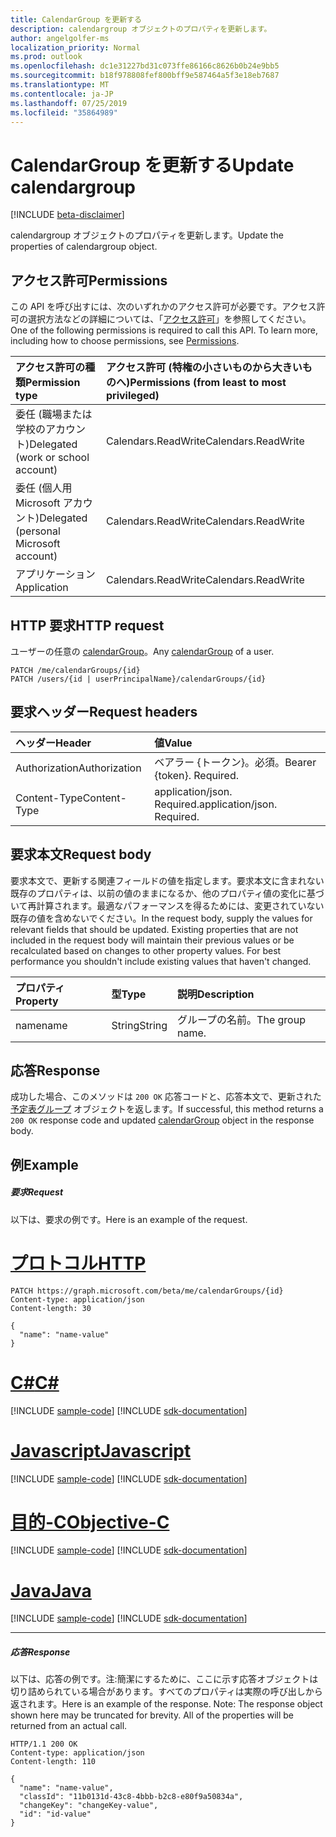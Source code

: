 ```yaml
---
title: CalendarGroup を更新する
description: calendargroup オブジェクトのプロパティを更新します。
author: angelgolfer-ms
localization_priority: Normal
ms.prod: outlook
ms.openlocfilehash: dc1e31227bd31c073ffe86166c8626b0b24e9bb5
ms.sourcegitcommit: b18f978808fef800bff9e587464a5f3e18eb7687
ms.translationtype: MT
ms.contentlocale: ja-JP
ms.lasthandoff: 07/25/2019
ms.locfileid: "35864989"
---
```

# <a name="update-calendargroup"></a><span data-ttu-id="954b3-103">CalendarGroup を更新する</span><span class="sxs-lookup"><span data-stu-id="954b3-103">Update calendargroup</span></span>

[!INCLUDE [beta-disclaimer](../../includes/beta-disclaimer.md)]

<span data-ttu-id="954b3-104">calendargroup オブジェクトのプロパティを更新します。</span><span class="sxs-lookup"><span data-stu-id="954b3-104">Update the properties of calendargroup object.</span></span>

## <a name="permissions"></a><span data-ttu-id="954b3-105">アクセス許可</span><span class="sxs-lookup"><span data-stu-id="954b3-105">Permissions</span></span>

<span data-ttu-id="954b3-p101">この API を呼び出すには、次のいずれかのアクセス許可が必要です。アクセス許可の選択方法などの詳細については、「[アクセス許可](/graph/permissions-reference)」を参照してください。</span><span class="sxs-lookup"><span data-stu-id="954b3-p101">One of the following permissions is required to call this API. To learn more, including how to choose permissions, see [Permissions](/graph/permissions-reference).</span></span>

| <span data-ttu-id="954b3-108">アクセス許可の種類</span><span class="sxs-lookup"><span data-stu-id="954b3-108">Permission type</span></span>                        | <span data-ttu-id="954b3-109">アクセス許可 (特権の小さいものから大きいものへ)</span><span class="sxs-lookup"><span data-stu-id="954b3-109">Permissions (from least to most privileged)</span></span> |
| :------------------------------------- | :------------------------------------------ |
| <span data-ttu-id="954b3-110">委任 (職場または学校のアカウント)</span><span class="sxs-lookup"><span data-stu-id="954b3-110">Delegated (work or school account)</span></span>     | <span data-ttu-id="954b3-111">Calendars.ReadWrite</span><span class="sxs-lookup"><span data-stu-id="954b3-111">Calendars.ReadWrite</span></span>                         |
| <span data-ttu-id="954b3-112">委任 (個人用 Microsoft アカウント)</span><span class="sxs-lookup"><span data-stu-id="954b3-112">Delegated (personal Microsoft account)</span></span> | <span data-ttu-id="954b3-113">Calendars.ReadWrite</span><span class="sxs-lookup"><span data-stu-id="954b3-113">Calendars.ReadWrite</span></span>                         |
| <span data-ttu-id="954b3-114">アプリケーション</span><span class="sxs-lookup"><span data-stu-id="954b3-114">Application</span></span>                            | <span data-ttu-id="954b3-115">Calendars.ReadWrite</span><span class="sxs-lookup"><span data-stu-id="954b3-115">Calendars.ReadWrite</span></span>                         |

## <a name="http-request"></a><span data-ttu-id="954b3-116">HTTP 要求</span><span class="sxs-lookup"><span data-stu-id="954b3-116">HTTP request</span></span>

<!-- { "blockType": "ignored" } -->

<span data-ttu-id="954b3-117">ユーザーの任意の [calendarGroup](../resources/calendargroup.md)。</span><span class="sxs-lookup"><span data-stu-id="954b3-117">Any [calendarGroup](../resources/calendargroup.md) of a user.</span></span>

```http
PATCH /me/calendarGroups/{id}
PATCH /users/{id | userPrincipalName}/calendarGroups/{id}
```

## <a name="request-headers"></a><span data-ttu-id="954b3-118">要求ヘッダー</span><span class="sxs-lookup"><span data-stu-id="954b3-118">Request headers</span></span>

| <span data-ttu-id="954b3-119">ヘッダー</span><span class="sxs-lookup"><span data-stu-id="954b3-119">Header</span></span>        | <span data-ttu-id="954b3-120">値</span><span class="sxs-lookup"><span data-stu-id="954b3-120">Value</span></span>                       |
| :------------ | :-------------------------- |
| <span data-ttu-id="954b3-121">Authorization</span><span class="sxs-lookup"><span data-stu-id="954b3-121">Authorization</span></span> | <span data-ttu-id="954b3-p102">ベアラー {トークン}。必須。</span><span class="sxs-lookup"><span data-stu-id="954b3-p102">Bearer {token}. Required.</span></span>   |
| <span data-ttu-id="954b3-124">Content-Type</span><span class="sxs-lookup"><span data-stu-id="954b3-124">Content-Type</span></span>  | <span data-ttu-id="954b3-p103">application/json. Required.</span><span class="sxs-lookup"><span data-stu-id="954b3-p103">application/json. Required.</span></span> |

## <a name="request-body"></a><span data-ttu-id="954b3-127">要求本文</span><span class="sxs-lookup"><span data-stu-id="954b3-127">Request body</span></span>

<span data-ttu-id="954b3-p104">要求本文で、更新する関連フィールドの値を指定します。要求本文に含まれない既存のプロパティは、以前の値のままになるか、他のプロパティ値の変化に基づいて再計算されます。最適なパフォーマンスを得るためには、変更されていない既存の値を含めないでください。</span><span class="sxs-lookup"><span data-stu-id="954b3-p104">In the request body, supply the values for relevant fields that should be updated. Existing properties that are not included in the request body will maintain their previous values or be recalculated based on changes to other property values. For best performance you shouldn't include existing values that haven't changed.</span></span>

| <span data-ttu-id="954b3-131">プロパティ</span><span class="sxs-lookup"><span data-stu-id="954b3-131">Property</span></span> | <span data-ttu-id="954b3-132">型</span><span class="sxs-lookup"><span data-stu-id="954b3-132">Type</span></span>   | <span data-ttu-id="954b3-133">説明</span><span class="sxs-lookup"><span data-stu-id="954b3-133">Description</span></span>     |
| :------- | :----- | :-------------- |
| <span data-ttu-id="954b3-134">name</span><span class="sxs-lookup"><span data-stu-id="954b3-134">name</span></span>     | <span data-ttu-id="954b3-135">String</span><span class="sxs-lookup"><span data-stu-id="954b3-135">String</span></span> | <span data-ttu-id="954b3-136">グループの名前。</span><span class="sxs-lookup"><span data-stu-id="954b3-136">The group name.</span></span> |

## <a name="response"></a><span data-ttu-id="954b3-137">応答</span><span class="sxs-lookup"><span data-stu-id="954b3-137">Response</span></span>

<span data-ttu-id="954b3-138">成功した場合、このメソッドは `200 OK` 応答コードと、応答本文で、更新された[予定表グループ](../resources/calendargroup.md) オブジェクトを返します。</span><span class="sxs-lookup"><span data-stu-id="954b3-138">If successful, this method returns a `200 OK` response code and updated [calendarGroup](../resources/calendargroup.md) object in the response body.</span></span>

## <a name="example"></a><span data-ttu-id="954b3-139">例</span><span class="sxs-lookup"><span data-stu-id="954b3-139">Example</span></span>

##### <a name="request"></a><span data-ttu-id="954b3-140">要求</span><span class="sxs-lookup"><span data-stu-id="954b3-140">Request</span></span>

<span data-ttu-id="954b3-141">以下は、要求の例です。</span><span class="sxs-lookup"><span data-stu-id="954b3-141">Here is an example of the request.</span></span>


# <a name="httptabhttp"></a>[<span data-ttu-id="954b3-142">プロトコル</span><span class="sxs-lookup"><span data-stu-id="954b3-142">HTTP</span></span>](#tab/http)
<!-- {
  "blockType": "request",
  "name": "update_calendargroup"
}-->

```http
PATCH https://graph.microsoft.com/beta/me/calendarGroups/{id}
Content-type: application/json
Content-length: 30

{
  "name": "name-value"
}
```
# <a name="ctabcsharp"></a>[<span data-ttu-id="954b3-143">C#</span><span class="sxs-lookup"><span data-stu-id="954b3-143">C#</span></span>](#tab/csharp)
[!INCLUDE [sample-code](../includes/snippets/csharp/update-calendargroup-csharp-snippets.md)]
[!INCLUDE [sdk-documentation](../includes/snippets/snippets-sdk-documentation-link.md)]

# <a name="javascripttabjavascript"></a>[<span data-ttu-id="954b3-144">Javascript</span><span class="sxs-lookup"><span data-stu-id="954b3-144">Javascript</span></span>](#tab/javascript)
[!INCLUDE [sample-code](../includes/snippets/javascript/update-calendargroup-javascript-snippets.md)]
[!INCLUDE [sdk-documentation](../includes/snippets/snippets-sdk-documentation-link.md)]

# <a name="objective-ctabobjc"></a>[<span data-ttu-id="954b3-145">目的-C</span><span class="sxs-lookup"><span data-stu-id="954b3-145">Objective-C</span></span>](#tab/objc)
[!INCLUDE [sample-code](../includes/snippets/objc/update-calendargroup-objc-snippets.md)]
[!INCLUDE [sdk-documentation](../includes/snippets/snippets-sdk-documentation-link.md)]

# <a name="javatabjava"></a>[<span data-ttu-id="954b3-146">Java</span><span class="sxs-lookup"><span data-stu-id="954b3-146">Java</span></span>](#tab/java)
[!INCLUDE [sample-code](../includes/snippets/java/update-calendargroup-java-snippets.md)]
[!INCLUDE [sdk-documentation](../includes/snippets/snippets-sdk-documentation-link.md)]

---


##### <a name="response"></a><span data-ttu-id="954b3-147">応答</span><span class="sxs-lookup"><span data-stu-id="954b3-147">Response</span></span>

<span data-ttu-id="954b3-p105">以下は、応答の例です。注:簡潔にするために、ここに示す応答オブジェクトは切り詰められている場合があります。すべてのプロパティは実際の呼び出しから返されます。</span><span class="sxs-lookup"><span data-stu-id="954b3-p105">Here is an example of the response. Note: The response object shown here may be truncated for brevity. All of the properties will be returned from an actual call.</span></span>

<!-- {
  "blockType": "response",
  "truncated": true,
  "@odata.type": "microsoft.graph.calendarGroup"
} -->

```http
HTTP/1.1 200 OK
Content-type: application/json
Content-length: 110

{
  "name": "name-value",
  "classId": "11b0131d-43c8-4bbb-b2c8-e80f9a50834a",
  "changeKey": "changeKey-value",
  "id": "id-value"
}
```

<!-- uuid: 8fcb5dbc-d5aa-4681-8e31-b001d5168d79
2015-10-25 14:57:30 UTC -->

<!--
{
  "type": "#page.annotation",
  "description": "Update calendargroup",
  "keywords": "",
  "section": "documentation",
  "tocPath": "",
  "suppressions": [
  ]
}
-->
